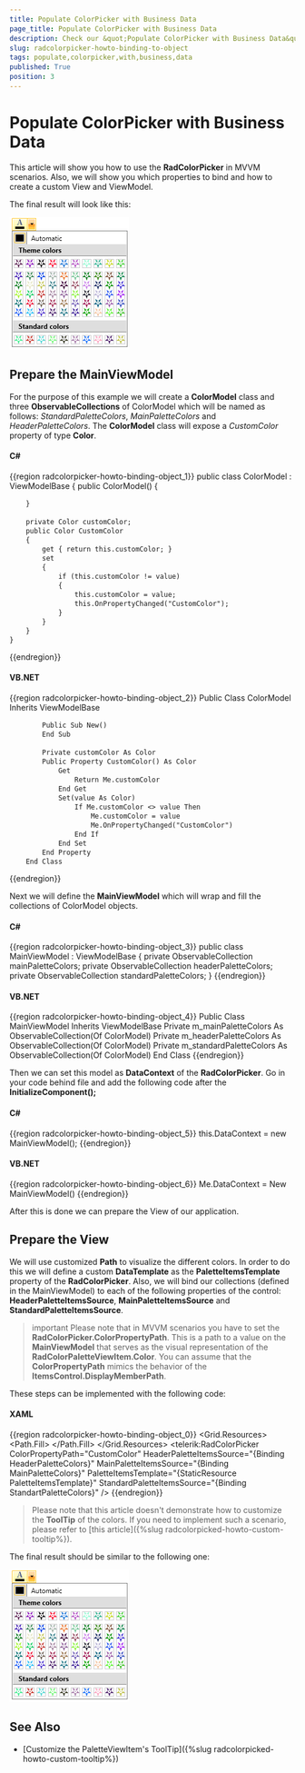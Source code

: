 ```yaml
---
title: Populate ColorPicker with Business Data
page_title: Populate ColorPicker with Business Data
description: Check our &quot;Populate ColorPicker with Business Data&quot; documentation article for the RadColorPicker {{ site.framework_name }} control.
slug: radcolorpicker-howto-binding-to-object
tags: populate,colorpicker,with,business,data
published: True
position: 3
---
```


# Populate ColorPicker with Business Data

This article will show you how to use the __RadColorPicker__ in MVVM scenarios. Also, we will show you which properties to bind and how to create a custom View and ViewModel.	  

The final result will look like this:

![Rad Color Picker How To Data Binding Object](images/RadColorPicker_HowTo_DataBinding_Object.png)

## Prepare the MainViewModel	  

For the purpose of this example we will create a __ColorModel__ class and three __ObservableCollections__ of ColorModel which will be named as follows: *StandardPaletteColors*, *MainPaletteColors* and *HeaderPaletteColors*. The __ColorModel__ class will expose a *CustomColor* property of type __Color__.		

#### __C#__
{{region radcolorpicker-howto-binding-object_1}}
	public class ColorModel : ViewModelBase
	{
		public ColorModel()
		{
	
		}
	
		private Color customColor;
		public Color CustomColor
		{
			get { return this.customColor; }
			set
			{
				if (this.customColor != value)
				{
					this.customColor = value;
					this.OnPropertyChanged("CustomColor");
				}
			}
		}
	}
{{endregion}}

#### __VB.NET__
{{region radcolorpicker-howto-binding-object_2}}
		Public Class ColorModel
			Inherits ViewModelBase
	
			Public Sub New()
			End Sub
	
			Private customColor As Color
			Public Property CustomColor() As Color
				Get
					Return Me.customColor
				End Get
				Set(value As Color)
					If Me.customColor <> value Then
						Me.customColor = value
						Me.OnPropertyChanged("CustomColor")
					End If
				End Set
			End Property
		End Class
{{endregion}}

Next we will define the __MainViewModel__ which will wrap and fill the collections of ColorModel objects.		

#### __C#__
{{region radcolorpicker-howto-binding-object_3}}
	public class MainViewModel : ViewModelBase
	{
		private ObservableCollection<ColorModel> mainPaletteColors;
		private ObservableCollection<ColorModel> headerPaletteColors;
		private ObservableCollection<ColorModel> standardPaletteColors;
    }
{{endregion}}

#### __VB.NET__
{{region radcolorpicker-howto-binding-object_4}}
	Public Class MainViewModel
		Inherits ViewModelBase
		Private m_mainPaletteColors As ObservableCollection(Of ColorModel)
		Private m_headerPaletteColors As ObservableCollection(Of ColorModel)
		Private m_standardPaletteColors As ObservableCollection(Of ColorModel)
	End Class
{{endregion}}

Then we can set this model as __DataContext__ of the __RadColorPicker__. Go in your code behind file and add the following code after the __InitializeComponent();__

#### __C#__
{{region radcolorpicker-howto-binding-object_5}}
	this.DataContext = new MainViewModel();
{{endregion}}

#### __VB.NET__
{{region radcolorpicker-howto-binding-object_6}}
	Me.DataContext = New MainViewModel()
{{endregion}}

After this is done we can prepare the View of our application.		

## Prepare the View	  

We will use customized __Path__ to visualize the different colors. In order to do this we will define a custom __DataTemplate__ as the __PaletteItemsTemplate__ property of the __RadColorPicker__. Also, we will bind our collections (defined in the MainViewModel) to each of the following properties of the control: __HeaderPaletteItemsSource__, __MainPaletteItemsSource__ and __StandardPaletteItemsSource__.		

>important Please note that in MVVM scenarios you have to set the __RadColorPicker.ColorPropertyPath__. This is a path to a value on the __MainViewModel__ that serves as the visual representation of the __RadColorPaletteViewItem.Color__. You can assume that the __ColorPropertyPath__ mimics the behavior of the __ItemsControl.DisplayMemberPath__.		  

These steps can be implemented with the following code:		

#### __XAML__
{{region radcolorpicker-howto-binding-object_0}}
    <Grid>
        <Grid.Resources>
            <DataTemplate x:Key="PaletteItemsTemplate">
                <Path Data="M8,6 C8.5522861,6 9.000001,6.4477153 9.000001,7 C9.000001,7.5522847
                      8.5522861,8 8.000001,8 C7.4477162,8 7.000001,7.5522847 7.000001,7
                      C7.000001,6.4477153 7.4477162,6 8.000001,6 z M3,0 L8,4 C6.3431458,4
                      5,5.3431458 5,7 C5,8.6568546 6.3431458,10 8,10 C9.6568546,10 11,8.6568546
                      11,7 C11,5.3431458 9.6568546,4 8,4 L13,0 L11,6 L16,10 L10,10 L8,16 L6,10
                      L0,10 L5,6 z ">
                    <Path.Fill>
                        <SolidColorBrush Color="{Binding CustomColor}" />
                    </Path.Fill>
                </Path>
            </DataTemplate>
        </Grid.Resources>
        <telerik:RadColorPicker ColorPropertyPath="CustomColor"
                                HeaderPaletteItemsSource="{Binding HeaderPaletteColors}"
                                MainPaletteItemsSource="{Binding MainPaletteColors}"
                                PaletteItemsTemplate="{StaticResource PaletteItemsTemplate}"
                                StandardPaletteItemsSource="{Binding StandartPaletteColors}" />
    </Grid>
{{endregion}}

>Please note that this article doesn't demonstrate how to customize the __ToolTip__ of the colors. If you need to implement such a scenario, please refer to [this article]({%slug radcolorpicked-howto-custom-tooltip%}).		  

The final result should be similar to the following one:

![Rad Color Picker How To Data Binding Object](images/RadColorPicker_HowTo_DataBinding_Object.png)

## See Also
 * [Customize the PaletteViewItem's ToolTip]({%slug radcolorpicked-howto-custom-tooltip%})